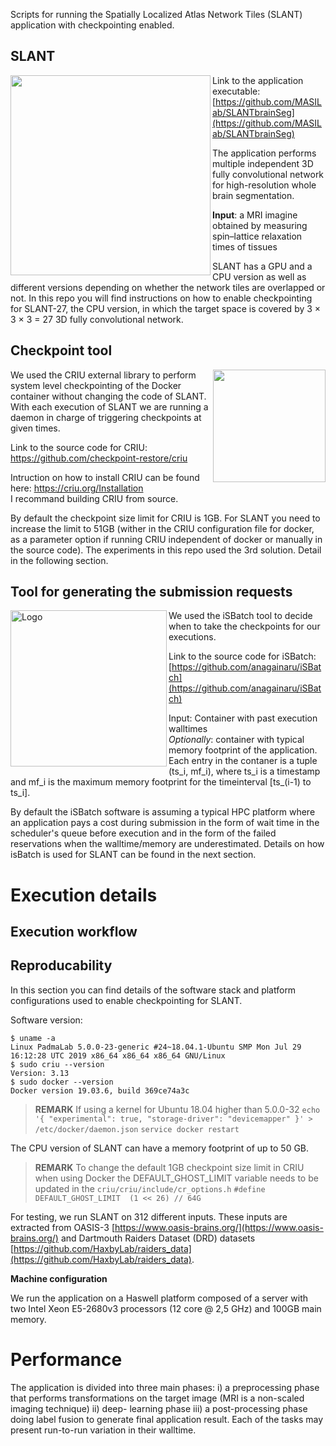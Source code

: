 Scripts for running the Spatially Localized Atlas Network Tiles (SLANT) application with checkpointing enabled.

## SLANT
<img src="https://github.com/MASILab/SLANTbrainSeg/blob/master/screenshot/test_volume_result.jpg" width="320px" align="left" />

Link to the application executable: [https://github.com/MASILab/SLANTbrainSeg](https://github.com/MASILab/SLANTbrainSeg)

The application performs multiple independent 3D fully convolutional network for high-resolution whole brain segmentation. 

**Input**: a MRI imagine obtained by measuring spin–lattice relaxation times of tissues

SLANT has a GPU and a CPU version as well as different versions depending on whether the network tiles are overlapped or not.
In this repo you will find instructions on how to enable checkpointing for SLANT-27, the CPU version, in which the target
space is covered by 3 × 3 × 3 = 27 3D fully convolutional network. 

## Checkpoint tool

<img src="https://criu.org/w/images/1/1c/CRIU.svg" width="180px" align="right"/>

We used the CRIU external library to perform system level checkpointing of the Docker container
without changing the code of SLANT. With each execution of SLANT we are running a daemon in charge of triggering
checkpoints at given times.

Link to the source code for CRIU: [https://github.com/checkpoint-restore/criu
](https://github.com/checkpoint-restore/criu)

Intruction on how to install CRIU can be found here:  [https://criu.org/Installation
](https://criu.org/Installation) <br/>
I recommand building CRIU from source.

By default the checkpoint size limit for CRIU is 1GB. For SLANT you need to increase the limit to 51GB (wither in the CRIU configuration file for docker, as a parameter option if running CRIU independent of docker or manually in the source code). The experiments in this repo used the 3rd solution. Detail in the following section.

## Tool for generating the submission requests

<img src="https://raw.githubusercontent.com/anagainaru/iSBatch/master/docs/logo.png" align="left" alt="Logo" width="250"/>

We used the iSBatch tool to decide when to take the checkpoints for our executions.

Link to the source code for iSBatch: [https://github.com/anagainaru/iSBatch](https://github.com/anagainaru/iSBatch)

Input: Container with past execution walltimes
<br/>*Optionally*: container with typical memory footprint of the application. Each entry in the contaner is a tuple (ts_i, mf_i), where ts_i is a timestamp and mf_i is the maximum memory footprint for the timeinterval [ts_(i-1) to ts_i].

By default the iSBatch software is assuming a typical HPC platform where an application pays a cost during submission in the form of wait time in the scheduler's queue before execution and in the form of the failed reservations when the walltime/memory are underestimated. Details on how isBatch is used for SLANT can be found in the next section.


# Execution details

## Execution workflow

## Reproducability 

In this section you can find details of the software stack and platform configurations used to enable checkpointing for SLANT.

Software version:
```
$ uname -a
Linux PadmaLab 5.0.0-23-generic #24~18.04.1-Ubuntu SMP Mon Jul 29 16:12:28 UTC 2019 x86_64 x86_64 x86_64 GNU/Linux
$ sudo criu --version
Version: 3.13
$ sudo docker --version
Docker version 19.03.6, build 369ce74a3c
```

> **REMARK** If using a kernel for Ubuntu 18.04 higher than 5.0.0-32
> `echo '{ "experimental": true, "storage-driver": "devicemapper" }' > /etc/docker/daemon.json`
> `service docker restart`

The CPU version of SLANT can have a memory footprint of up to 50 GB.

> **REMARK** To change the default 1GB checkpoint size limit in CRIU when using Docker
> the DEFAULT_GHOST_LIMIT variable needs to be updated in the `criu/criu/include/cr_options.h`
> `#define DEFAULT_GHOST_LIMIT	(1 << 26) // 64G`

For testing, we run SLANT on 312 different inputs. These inputs are extracted from OASIS-3 [https://www.oasis-brains.org/](https://www.oasis-brains.org/)
and Dartmouth Raiders Dataset (DRD) datasets [https://github.com/HaxbyLab/raiders_data](https://github.com/HaxbyLab/raiders_data).

**Machine configuration**

We run the application on a Haswell platform composed of a server with two Intel Xeon E5-2680v3
processors (12 core @ 2,5 GHz) and 100GB main memory.



# Performance
The application is divided into three main phases: i)
a preprocessing phase that performs transformations on the
target image (MRI is a non-scaled imaging technique) ii) deep-
learning phase iii) a post-processing phase doing label fusion
to generate final application result. Each of the tasks may
present run-to-run variation in their walltime.
